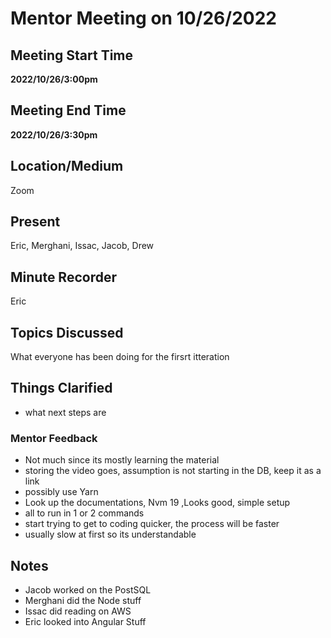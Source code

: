 # Mentor Meeting on 10/26/2022

## Meeting Start Time

 **2022/10/26/3:00pm** 

## Meeting End Time

 **2022/10/26/3:30pm** 
 
## Location/Medium

Zoom

## Present

Eric, Merghani, Issac, Jacob, Drew

## Minute Recorder

Eric

## Topics Discussed

What everyone has been doing for the firsrt itteration 

## Things Clarified
- what next steps are 

### Mentor Feedback 
- Not much since its mostly learning the material
- storing the video goes, assumption is not starting in the DB, keep it as a link
- possibly use Yarn
- Look up the documentations, Nvm 19 ,Looks good, simple setup 
- all to run in 1 or 2 commands 
- start trying to get to coding quicker, the process will be faster
- usually slow at first so its understandable

## Notes 
- Jacob worked on the PostSQL
- Merghani did the Node stuff 
- Issac did reading on AWS 
- Eric looked into Angular Stuff

